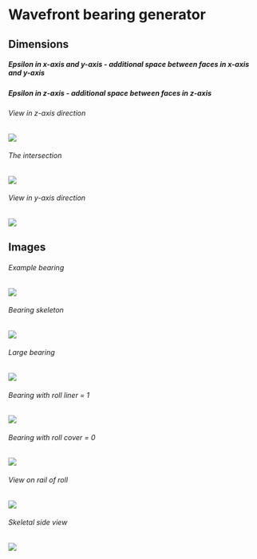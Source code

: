 # Wavefront bearing generator

## Dimensions

##### Epsilon in x-axis and y-axis - additional space between faces in x-axis and y-axis
##### Epsilon in z-axis - additional space between faces in z-axis

###### View in z-axis direction
![](doc/screen1.png)

###### The intersection
![](doc/screen2.png)

###### View in y-axis direction
![](doc/screen3.png)

## Images

###### Example bearing
![](doc/screen5.png)

###### Bearing skeleton
![](doc/screen4.png)

###### Large bearing
![](doc/screen6.png)

###### Bearing with roll liner = 1
![](doc/screen7.png)

###### Bearing with roll cover = 0
![](doc/screen10.png)

###### View on rail of roll
![](doc/screen8.png)

###### Skeletal side view 
![](doc/screen9.png)
